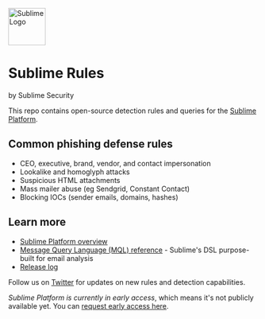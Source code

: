 <a href="https://sublimesecurity.com"><img src="https://user-images.githubusercontent.com/11003450/115128085-5805da00-9fa9-11eb-8c7a-dc8b708053ee.png" width="75px" alt="Sublime Logo" /></a>
 
Sublime Rules
==========
by Sublime Security

This repo contains open-source detection rules and queries for the [Sublime Platform](https://github.com/sublime-security/sublime-platform).

Common phishing defense rules
----------
- CEO, executive, brand, vendor, and contact impersonation
- Lookalike and homoglyph attacks
- Suspicious HTML attachments
- Mass mailer abuse (eg Sendgrid, Constant Contact)
- Blocking IOCs (sender emails, domains, hashes)

Learn more
----------
- [Sublime Platform overview](https://docs.sublimesecurity.com)
- [Message Query Language (MQL) reference](https://docs.sublimesecurity.com/docs/message-query-language) - Sublime's DSL purpose-built for email analysis
- [Release log](https://new.sublimesecurity.com)

Follow us on [Twitter](https://twitter.com/sublime_sec) for updates on new rules and detection capabilities.

*Sublime Platform is currently in early access*, which means it's not publicly available yet. You can [request early access here](https://sublimesecurity.com/platform).
